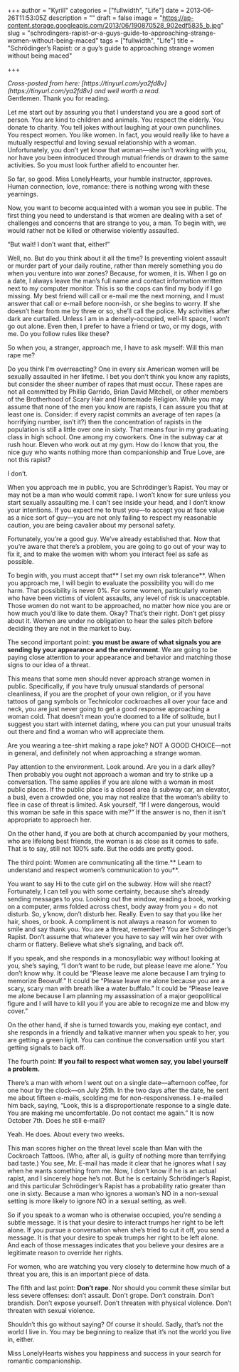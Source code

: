 +++
author = "Kyrill"
categories = ["fullwidth", "Life"]
date = 2013-06-26T11:53:05Z
description = ""
draft = false
image = "https://ap-content.storage.googleapis.com/2013/06/190870528_902edf5835_b.jpg"
slug = "schrodingers-rapist-or-a-guys-guide-to-approaching-strange-women-without-being-maced"
tags = ["fullwidth", "Life"]
title = "Schrödinger’s Rapist: or a guy’s guide to approaching strange women without being maced"

+++


<address>Cross-posted from here: [https://tinyurl.com/ya2fd8v](https://tinyurl.com/ya2fd8v) and well worth a read. </address>Gentlemen. Thank you for reading.

Let me start out by assuring you that I understand you are a good sort of person. You are kind to children and animals. You respect the elderly. You donate to charity. You tell jokes without laughing at your own punchlines. You respect women. You like women. In fact, you would really like to have a mutually respectful and loving sexual relationship with a woman. Unfortunately, you don’t yet know that woman—she isn’t working with you, nor have you been introduced through mutual friends or drawn to the same activities. So you must look further afield to encounter her.

So far, so good. Miss LonelyHearts, your humble instructor, approves. Human connection, love, romance: there is nothing wrong with these yearnings.

Now, you want to become acquainted with a woman you see in public. The first thing you need to understand is that women are dealing with a set of challenges and concerns that are strange to you, a man. To begin with, we would rather not be killed or otherwise violently assaulted.

“But wait! I don’t want that, either!”

Well, no. But do you think about it all the time? Is preventing violent assault or murder part of your daily routine, rather than merely something you do when you venture into war zones? Because, for women, it is. When I go on a date, I always leave the man’s full name and contact information written next to my computer monitor. This is so the cops can find my body if I go missing. My best friend will call or e-mail me the next morning, and I must answer that call or e-mail before noon-ish, or she begins to worry. If she doesn’t hear from me by three or so, she’ll call the police. My activities after dark are curtailed. Unless I am in a densely-occupied, well-lit space, I won’t go out alone. Even then, I prefer to have a friend or two, or my dogs, with me. Do you follow rules like these?

So when you, a stranger, approach me, I have to ask myself: Will this man rape me?

Do you think I’m overreacting? One in every six American women will be sexually assaulted in her lifetime. I bet you don’t think you know any rapists, but consider the sheer number of rapes that must occur. These rapes are not all committed by Phillip Garrido, Brian David Mitchell, or other members of the Brotherhood of Scary Hair and Homemade Religion. While you may assume that none of the men you know are rapists, I can assure you that at least one is. Consider: if every rapist commits an average of ten rapes (a horrifying number, isn’t it?) then the concentration of rapists in the population is still a little over one in sixty. That means four in my graduating class in high school. One among my coworkers. One in the subway car at rush hour. Eleven who work out at my gym. How do I know that you, the nice guy who wants nothing more than companionship and True Love, are not this rapist?

I don’t.

When you approach me in public, you are Schrödinger’s Rapist. You may or may not be a man who would commit rape. I won’t know for sure unless you start sexually assaulting me. I can’t see inside your head, and I don’t know your intentions. If you expect me to trust you—to accept you at face value as a nice sort of guy—you are not only failing to respect my reasonable caution, you are being cavalier about my personal safety.

Fortunately, you’re a good guy. We’ve already established that. Now that you’re aware that there’s a problem, you are going to go out of your way to fix it, and to make the women with whom you interact feel as safe as possible.

To begin with, you must accept that** I set my own risk tolerance**. When you approach me, I will begin to evaluate the possibility you will do me harm. That possibility is never 0%. For some women, particularly women who have been victims of violent assaults, any level of risk is unacceptable. Those women do not want to be approached, no matter how nice you are or how much you’d like to date them. Okay? That’s their right. Don’t get pissy about it. Women are under no obligation to hear the sales pitch before deciding they are not in the market to buy.

The second important point: **you must be aware of what signals you are sending by your appearance and the environment**. We are going to be paying close attention to your appearance and behavior and matching those signs to our idea of a threat.

This means that some men should never approach strange women in public. Specifically, if you have truly unusual standards of personal cleanliness, if you are the prophet of your own religion, or if you have tattoos of gang symbols or Technicolor cockroaches all over your face and neck, you are just never going to get a good response approaching a woman cold. That doesn’t mean you’re doomed to a life of solitude, but I suggest you start with internet dating, where you can put your unusual traits out there and find a woman who will appreciate them.

Are you wearing a tee-shirt making a rape joke? NOT A GOOD CHOICE—not in general, and definitely not when approaching a strange woman.

Pay attention to the environment. Look around. Are you in a dark alley? Then probably you ought not approach a woman and try to strike up a conversation. The same applies if you are alone with a woman in most public places. If the public place is a closed area (a subway car, an elevator, a bus), even a crowded one, you may not realize that the woman’s ability to flee in case of threat is limited. Ask yourself, “If I were dangerous, would this woman be safe in this space with me?” If the answer is no, then it isn’t appropriate to approach her.

On the other hand, if you are both at church accompanied by your mothers, who are lifelong best friends, the woman is as close as it comes to safe. That is to say, still not 100% safe. But the odds are pretty good.

The third point: Women are communicating all the time.** Learn to understand and respect women’s communication to you**.

You want to say Hi to the cute girl on the subway. How will she react? Fortunately, I can tell you with some certainty, because she’s already sending messages to you. Looking out the window, reading a book, working on a computer, arms folded across chest, body away from you = do not disturb. So, y’know, don’t disturb her. Really. Even to say that you like her hair, shoes, or book. A compliment is not always a reason for women to smile and say thank you. You are a threat, remember? You are Schrödinger’s Rapist. Don’t assume that whatever you have to say will win her over with charm or flattery. Believe what she’s signaling, and back off.

If you speak, and she responds in a monosyllabic way without looking at you, she’s saying, “I don’t want to be rude, but please leave me alone.” You don’t know why. It could be “Please leave me alone because I am trying to memorize Beowulf.” It could be “Please leave me alone because you are a scary, scary man with breath like a water buffalo.” It could be “Please leave me alone because I am planning my assassination of a major geopolitical figure and I will have to kill you if you are able to recognize me and blow my cover.”

On the other hand, if she is turned towards you, making eye contact, and she responds in a friendly and talkative manner when you speak to her, you are getting a green light. You can continue the conversation until you start getting signals to back off.

The fourth point: **If you fail to respect what women say, you label yourself a problem.**

There’s a man with whom I went out on a single date—afternoon coffee, for one hour by the clock—on July 25th. In the two days after the date, he sent me about fifteen e-mails, scolding me for non-responsiveness. I e-mailed him back, saying, “Look, this is a disproportionate response to a single date. You are making me uncomfortable. Do not contact me again.” It is now October 7th. Does he still e-mail?

Yeah. He does. About every two weeks.

This man scores higher on the threat level scale than Man with the Cockroach Tattoos. (Who, after all, is guilty of nothing more than terrifying bad taste.) You see, Mr. E-mail has made it clear that he ignores what I say when he wants something from me. Now, I don’t know if he is an actual rapist, and I sincerely hope he’s not. But he is certainly Schrödinger’s Rapist, and this particular Schrödinger’s Rapist has a probability ratio greater than one in sixty. Because a man who ignores a woman’s NO in a non-sexual setting is more likely to ignore NO in a sexual setting, as well.

So if you speak to a woman who is otherwise occupied, you’re sending a subtle message. It is that your desire to interact trumps her right to be left alone. If you pursue a conversation when she’s tried to cut it off, you send a message. It is that your desire to speak trumps her right to be left alone. And each of those messages indicates that you believe your desires are a legitimate reason to override her rights.

For women, who are watching you very closely to determine how much of a threat you are, this is an important piece of data.

The fifth and last point: **Don’t rape**. Nor should you commit these similar but less severe offenses: don’t assault. Don’t grope. Don’t constrain. Don’t brandish. Don’t expose yourself. Don’t threaten with physical violence. Don’t threaten with sexual violence.

Shouldn’t this go without saying? Of course it should. Sadly, that’s not the world I live in. You may be beginning to realize that it’s not the world you live in, either.

Miss LonelyHearts wishes you happiness and success in your search for romantic companionship.


